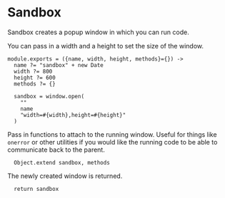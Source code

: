 Sandbox
=======

Sandbox creates a popup window in which you can run code.

You can pass in a width and a height to set the size of the window.

    module.exports = ({name, width, height, methods}={}) ->
      name ?= "sandbox" + new Date
      width ?= 800
      height ?= 600
      methods ?= {}
    
      sandbox = window.open(
        ""
        name
        "width=#{width},height=#{height}"
      )
    
Pass in functions to attach to the running window. Useful for things like
`onerror` or other utilities if you would like the running code to be able to
communicate back to the parent.

      Object.extend sandbox, methods

The newly created window is returned.

      return sandbox
